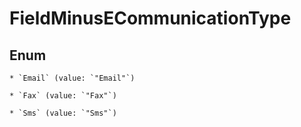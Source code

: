 
# FieldMinusECommunicationType

## Enum


    * `Email` (value: `"Email"`)

    * `Fax` (value: `"Fax"`)

    * `Sms` (value: `"Sms"`)



